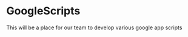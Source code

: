 GoogleScripts
=============

This will be a place for our team to develop various google app scripts
